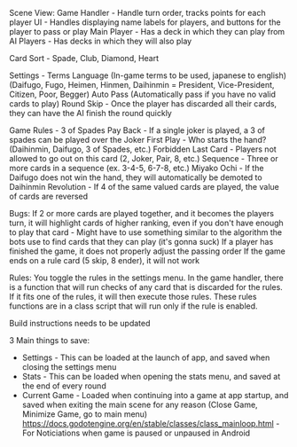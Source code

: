 Scene View:
Game Handler - Handle turn order, tracks points for each player
UI - Handles displaying name labels for players, and buttons for the player to pass or play
Main Player - Has a deck in which they can play from
AI Players - Has decks in which they will also play

Card Sort - Spade, Club, Diamond, Heart

Settings -
Terms Language (In-game terms to be used, japanese to english) (Daifugo, Fugo, Heimen, Hinmen, Daihinmin = President, Vice-President, Citizen, Poor, Begger)
Auto Pass (Automatically pass if you have no valid cards to play)
Round Skip - Once the player has discarded all their cards, they can have the AI finish the round quickly

Game Rules -
3 of Spades Pay Back - If a single joker is played, a 3 of spades can be played over the Joker
First Play - Who starts the hand? (Daihinmin, Daifugo, 3 of Spades, etc.)
Forbidden Last Card - Players not allowed to go out on this card (2, Joker, Pair, 8, etc.)
Sequence - Three or more cards in a sequence (ex. 3-4-5, 6-7-8, etc.)
Miyako Ochi - If the Daifugo does not win the hand, they will automatically be demoted to Daihinmin
Revolution - If 4 of the same valued cards are played, the value of cards are reversed


Bugs:
If 2 or more cards are played together, and it becomes the players turn, it will highlight cards of higher ranking, even if you don't have enough to play that card - Might have to use something similar to the algorithm the bots use to find cards that they can play (it's gonna suck)
If a player has finished the game, it does not properly adjust the passing order
If the game ends on a rule card (5 skip, 8 ender), it will not work


Rules:
You toggle the rules in the settings menu. In the game handler, there is a function that will run checks of any card that is discarded for the rules. If it fits one of the rules, it will then execute those rules. These rules functions are in a class script that will run only if the rule is enabled.


Build instructions needs to be updated


3 Main things to save:
 - Settings - This can be loaded at the launch of app, and saved when closing the settings menu
 - Stats - This can be loaded when opening the stats menu, and saved at the end of every round
 - Current Game - Loaded when continuing into a game at app startup, and saved when exiting the main scene for any reason (Close Game, Minimize Game, go to main menu)
https://docs.godotengine.org/en/stable/classes/class_mainloop.html - For Noticiations when game is paused or unpaused in Android